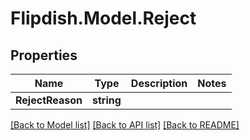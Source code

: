 # Flipdish.Model.Reject
## Properties

Name | Type | Description | Notes
------------ | ------------- | ------------- | -------------
**RejectReason** | **string** |  | 

[[Back to Model list]](../README.md#documentation-for-models) [[Back to API list]](../README.md#documentation-for-api-endpoints) [[Back to README]](../README.md)

